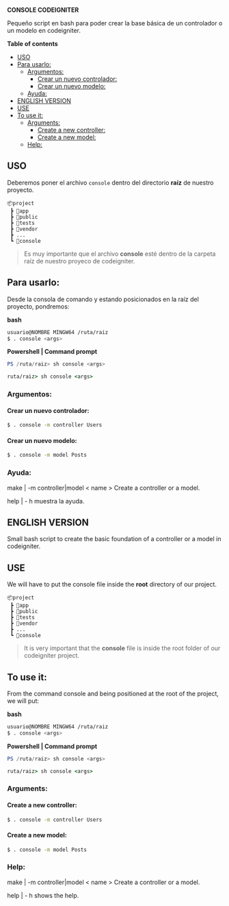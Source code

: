 **CONSOLE CODEIGNITER**

Pequeño script en bash para poder crear la base básica de un controlador o un modelo en codeigniter.


**Table of contents**


- [USO](#uso)
- [Para usarlo:](#para-usarlo)
  - [Argumentos:](#argumentos)
    - [Crear un nuevo controlador:](#crear-un-nuevo-controlador)
    - [Crear un nuevo modelo:](#crear-un-nuevo-modelo)
  - [Ayuda:](#ayuda)
- [ENGLISH VERSION](#english-version)
- [USE](#use)
- [To use it:](#to-use-it)
  - [Arguments:](#arguments)
    - [Create a new controller:](#create-a-new-controller)
    - [Create a new model:](#create-a-new-model)
  - [Help:](#help)



## USO

Deberemos poner el archivo `console` dentro del directorio **raíz** de nuestro proyecto.

```
📦project
 ┣ 📂app
 ┣ 📂public
 ┣ 📂tests
 ┣ 📂vendor
 ┣ ...
 ┗ 📜console

```
> Es muy importante que el archivo **console** esté dentro de la carpeta raíz de nuestro proyeco de codeigniter.

## Para usarlo:

Desde la consola de comando y estando posicionados en la raíz del proyecto, pondremos:

**bash**

```bash
usuario@NOMBRE MINGW64 /ruta/raiz 
$ . console <args> 

```

**Powershell | Command prompt**

```powershell
PS /ruta/raiz> sh console <args> 
```

```cmd
ruta/raiz> sh console <args>
```



### Argumentos:

####  Crear un nuevo controlador:

```bash
$ . console -m controller Users
```

#### Crear un nuevo modelo:

```bash
$ . console -m model Posts
```

### Ayuda:

make | -m controller|model < name >  Create a controller or a model.

help | - h muestra la ayuda.



## ENGLISH VERSION

Small bash script to create the basic foundation of a controller or a model in codeigniter.

## USE

We will have to put the console file inside the **root** directory of our project.

```
📦project
 ┣ 📂app
 ┣ 📂public
 ┣ 📂tests
 ┣ 📂vendor
 ┣ ...
 ┗ 📜console

```

> It is very important that the **console** file is inside the root folder of our codeigniter project.

## To use it:

From the command console and being positioned at the root of the project, we will put:


**bash**

```bash
usuario@NOMBRE MINGW64 /ruta/raiz 
$ . console <args> 

```

**Powershell | Command prompt**

```powershell
PS /ruta/raiz> sh console <args> 
```

```cmd
ruta/raiz> sh console <args>
```



### Arguments:

####  Create a new controller:

```bash
$ . console -m controller Users
```

#### Create a new model:

```bash
$ . console -m model Posts
```

### Help:

make | -m controller|model < name >  Create a controller or a model.

help | - h shows the help.
